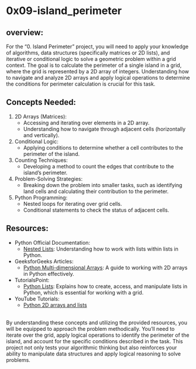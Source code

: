 # 0x09-island_perimeter

## overview:
For the “0. Island Perimeter” project, you will need to apply your knowledge of algorithms, data structures (specifically matrices or 2D lists), and iterative or conditional logic to solve a geometric problem within a grid context. The goal is to calculate the perimeter of a single island in a grid, where the grid is represented by a 2D array of integers. Understanding how to navigate and analyze 2D arrays and apply logical operations to determine the conditions for perimeter calculation is crucial for this task.

## Concepts Needed:
<ol>
  <li>
    2D Arrays (Matrices):
    <ul>
      <li>
        Accessing and iterating over elements in a 2D array.
      </li>
      <li>
Understanding how to navigate through adjacent cells (horizontally and vertically).
        </li>
    </ul>
  </li>
  <li>
    Conditional Logic:
      <ul>
      <li>Applying conditions to determine whether a cell contributes to the perimeter of the island.</li>
    </ul>
  </li>
  <li>
    Counting Techniques:
      <ul>
      <li>Developing a method to count the edges that contribute to the island’s perimeter.</li>
    </ul>
  </li>
  <li>
    Problem-Solving Strategies:
      <ul>
      <li>
        Breaking down the problem into smaller tasks, such as identifying land cells and calculating their contribution to the perimeter.
      </li>
    </ul>
  </li>
  <li>
    Python Programming:
      <ul>
      <li>
        Nested loops for iterating over grid cells.
      </li>
        <li>
Conditional statements to check the status of adjacent cells.
          </li>
    </ul>
  </li>
</ol>

## Resources:
<ul>
  <li>
    Python Official Documentation:
    <ul>
      <li><a href="https://docs.python.org/3/tutorial/datastructures.html#nested-list-comprehensions">Nested Lists</a>: Understanding how to work with lists within lists in Python.</li>
    </ul>
  </li>
  <li>
    GeeksforGeeks Articles:
    <ul>
      <li><a href="https://www.geeksforgeeks.org/python-using-2d-arrays-lists-the-right-way/">Python Multi-dimensional Arrays</a>: A guide to working with 2D arrays in Python effectively.</li>
    </ul>
  </li>
  <li>
    TutorialsPoint:
    <ul>
      <li><a href="https://www.tutorialspoint.com/python/python_lists.htm">Python Lists</a>: Explains how to create, access, and manipulate lists in Python, which is essential for working with a grid.</li>
    </ul>
  </li>
  <li>
    YouTube Tutorials:
    <ul>
      <li><a href="https://www.youtube.com/watch?feature=shared&v=aNzepGawwCI">Python 2D arrays and lists</a></li>
    </ul>
  </li>
</ul>
<br />
By understanding these concepts and utilizing the provided resources, you will be equipped to approach the problem methodically. You’ll need to iterate over the grid, apply logical operations to identify the perimeter of the island, and account for the specific conditions described in the task. This project not only tests your algorithmic thinking but also reinforces your ability to manipulate data structures and apply logical reasoning to solve problems.
